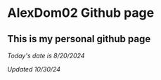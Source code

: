 # AlexDom02 Github page
## This is my personal github page

*Today's date is 8/20/2024*

*Updated 10/30/24*
